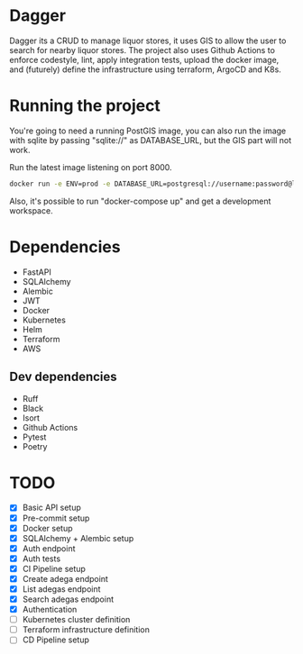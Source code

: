 # Dagger

Dagger its a CRUD to manage liquor stores, it uses GIS to allow the user to search for nearby liquor stores. The project also uses Github Actions to enforce codestyle, lint, apply integration tests, upload the docker image, and (futurely) define the infrastructure using terraform, ArgoCD and K8s.

# Running the project
You're going to need a running PostGIS image, you can also run the image with sqlite by passing "sqlite://" as DATABASE_URL, but the GIS part will not work.

Run the latest image listening on port 8000.
```bash
docker run -e ENV=prod -e DATABASE_URL=postgresql://username:password@localhost:5432/dagger --name dagger -p 8000:8000 ghcr.io/jppradoleal/dagger:latest
```

Also, it's possible to run "docker-compose up" and get a development workspace.

# Dependencies
* FastAPI
* SQLAlchemy
* Alembic
* JWT
* Docker
* Kubernetes
* Helm
* Terraform
* AWS

## Dev dependencies
* Ruff
* Black
* Isort
* Github Actions
* Pytest
* Poetry

# TODO

- [x] Basic API setup
- [x] Pre-commit setup
- [x] Docker setup
- [x] SQLAlchemy + Alembic setup
- [x] Auth endpoint
- [x] Auth tests
- [x] CI Pipeline setup
- [x] Create adega endpoint
- [x] List adegas endpoint
- [x] Search adegas endpoint
- [x] Authentication
- [ ] Kubernetes cluster definition
- [ ] Terraform infrastructure definition
- [ ] CD Pipeline setup
